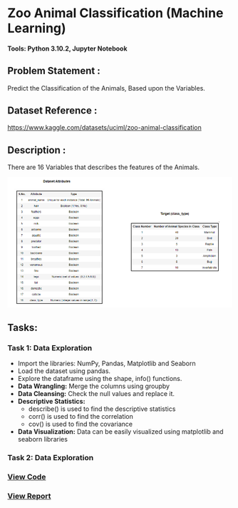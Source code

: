 # Zoo Animal Classification (Machine Learning)
#### Tools: Python 3.10.2, Jupyter Notebook
## Problem Statement : 
Predict the Classification of the Animals, Based upon the Variables.
## Dataset Reference : 
https://www.kaggle.com/datasets/uciml/zoo-animal-classification
## Description : 
There are 16 Variables that describes the features of the Animals.

![](https://github.com/xavierina12/Data-Analytics/blob/main/Projects/2.%20Machine%20Learning%20Project/Zoo%20Animal%20Classification%20(Python)/Images/Dataset.PNG)

## Tasks:
### Task 1: Data Exploration
* Import the libraries: NumPy, Pandas, Matplotlib and Seaborn  
* Load the dataset using pandas.
* Explore the dataframe using the shape, info() functions.
* **Data Wrangling:** Merge the columns using groupby 
* **Data Cleansing:** Check the null values and replace it.
* **Descriptive Statistics:**
    * describe() is used to find the descriptive statistics
    * corr() is used to find the correlation
    * cov() is used to find the covariance
* **Data Visualization:** Data can be easily visualized using matplotlib and seaborn libraries

### Task 2: Data Exploration

### [View Code](https://github.com/xavierina12/Data-Analytics/blob/main/Projects/1.%20Data%20Analysis%20Projects/2.%20E-Commerce%20Shipping%20Analysis%20(Python)/E-COMMERCE%20SHIPPING%20DATA%20ANALYSIS.ipynb)
### [View Report](https://github.com/xavierina12/Data-Analytics/blob/main/Projects/1.%20Data%20Analysis%20Projects/2.%20E-Commerce%20Shipping%20Analysis%20(Python)/Report.pdf) 



